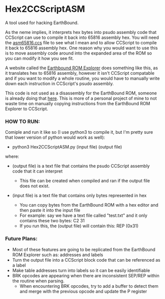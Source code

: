 # Hex2CCScriptASM
A tool used for hacking EarthBound.

As the neme implies, it interprets hex bytes into psudo assembly code that CCScript can use to compile it back into 65816 assembly hex. You will need the [asm65816.ccs](https://gist.github.com/HS39/860d79169459dc256acfbeecdb3e2281) file to see what I mean and to allow CCScript to compile it back to 65816 assembly hex. One reason why you would want to use this is to move assembly code around into the expanded area of the ROM so you can modify it how you see fit.

A website called the [Earthbound ROM Explorer](https://earthbound-rom-explorerr.herokuapp.com/) does something like this, as it translates hex to 65816 assembly, however it isn't CCScript compatable and if you want to modify a whole routine, you would have to manually write down each instruction in CCScript's psudo assembly.

This code is not used as a disassembly for the EarthBound ROM, someone is already doing that [here](https://github.com/Herringway/ebsrc). This is more of a personal project of mine to not waste time on manually copying instructions from the EarthBound ROM Explorer to CCScript.

### HOW TO RUN:
Comiple and run it like so (I use python3 to compile it, but I'm pretty sure that lower version of python would work as well):
- python3 Hex2CCScriptASM.py (input file) (output file)
  
where:
- (output file) is a text file that contains the psudo CCScript assembly code that it can interpret
  - This file can be created when compiled and ran if the output file does not exist.

- (input file) is a text file that contains only bytes represented in hex
  - You can copy bytes from the EarthBound ROM with a hex editor and then paste it into the input file
  - For example: say we have a text file called "test.txt" and it only contains these two bytes: C2 31
  - If you run this, the (output file) will contain this: REP (0x31)
  
### Future Plans:
- Most of these features are going to be replicated from the EarthBound ROM Explorer such as: addresses and labels
- Turn the output file into a CCScript block code that can be referenced as a label
- Make table addresses turn into labels so it can be easily identifiable
- BRK opcodes are appearing when there are inconsistent SEP/REP within the routine when parsing. 
  - When encountering BRK opcodes, try to add a buffer to detect them and merge with the previous opcode and update the P register
